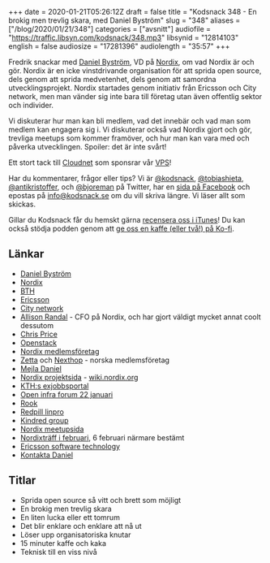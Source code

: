 +++
date = 2020-01-21T05:26:12Z
draft = false
title = "Kodsnack 348 - En brokig men trevlig skara, med Daniel Byström"
slug = "348"
aliases = ["/blog/2020/01/21/348"]
categories = ["avsnitt"]
audiofile = "https://traffic.libsyn.com/kodsnack/348.mp3"
libsynid = "12814103"
english = false
audiosize = "17281396"
audiolength = "35:57"
+++

Fredrik snackar med [Daniel Byström](https://www.nordix.org/leaders/), VD på [Nordix](https://www.nordix.org/), om vad Nordix är och gör. Nordix är en icke vinstdrivande organisation för att sprida open source, dels genom att sprida medvetenhet, dels genom att samordna utvecklingsprojekt. Nordix startades genom initiativ från Ericsson och City network, men man vänder sig inte bara till företag utan även offentlig sektor och individer.

Vi diskuterar hur man kan bli medlem, vad det innebär och vad man som medlem kan engagera sig i. Vi diskuterar också vad Nordix gjort och gör, trevliga meetups som kommer framöver, och hur man kan vara med och påverka utvecklingen. Spoiler: det är inte svårt!

Ett stort tack till [Cloudnet](http://www.cloudnet.se) som sponsrar vår [VPS](http://en.wikipedia.org/wiki/Virtual_private_server)!

Har du kommentarer, frågor eller tips? Vi är [@kodsnack](https://www.twitter.com/kodsnack), [@tobiashieta](https://www.twitter.com/tobiashieta), [@antikristoffer](https://www.twitter.com/antikristoffer), och [@bjoreman](https://www.twitter.com/bjoreman) på Twitter, har en [sida på Facebook](https://www.facebook.com/kodsnack) och epostas på [info@kodsnack.se](mailto:info@kodsnack.se) om du vill skriva längre. Vi läser allt som skickas.

Gillar du Kodsnack får du hemskt gärna [recensera oss i iTunes](http://itunes.apple.com/se/podcast/kodsnack/id561631498?l=en)! Du kan också stödja podden genom att <a href="https://ko-fi.com/kodsnack" rel="payment">ge oss en kaffe (eller två!) på Ko-fi</a>.

## Länkar ##
* [Daniel Byström](https://www.nordix.org/leaders/)
* [Nordix](https://www.nordix.org/)
* [BTH](https://sv.wikipedia.org/wiki/Blekinge_tekniska_h%C3%B6gskola)
* [Ericsson](https://sv.wikipedia.org/wiki/Ericsson)
* [City network](https://www.citynetwork.se/)
* [Allison Randal](https://en.wikipedia.org/wiki/Allison_Randal) - CFO på Nordix, och har gjort väldigt mycket annat coolt dessutom
* [Chris Price](https://twitter.com/chrispriceab)
* [Openstack](https://en.wikipedia.org/wiki/OpenStack)
* [Nordix medlemsföretag](https://www.nordix.org/members/)
* [Zetta](https://www.zetta.io/en/) och [Nexthop](https://www.nexthop.no/) - norska medlemsföretag
* [Mejla Daniel](mailto:daniel.bystrom@nordix.org)
* [Nordix projektsida](https://wiki.nordix.org/display/PROJ) - [wiki.nordix.org](https://wiki.nordix.org/)
* [KTH:s exjobbsportal](https://www.kth.se/samverkan/exjobb/kth-exjobbportal-1.292786)
* [Open infra forum 22 januari](https://www.meetup.com/OpenStack-User-Group-Sweden/events/266942144/)
* [Rook](https://rook.io/)
* [Redpill linpro](https://www.redpill-linpro.com/about-us)
* [Kindred group](https://sv.wikipedia.org/wiki/Kindred_Group)
* [Nordix meetupsida](https://www.meetup.com/Nordix-Foundation-Meetup-Group/)
* [Nordixträff i februari](https://www.meetup.com/Nordix-Foundation-Meetup-Group/events/267160755/), 6 februari närmare bestämt
* [Ericsson software technology](https://www.est.tech/)
* [Kontakta Daniel](mailto:daniel.bystrom@nordix.org)

## Titlar ##
* Sprida open source så vitt och brett som möjligt
* En brokig men trevlig skara
* En liten lucka eller ett tomrum
* Det blir enklare och enklare att nå ut
* Löser upp organisatoriska knutar
* 15 minuter kaffe och kaka
* Teknisk till en viss nivå
